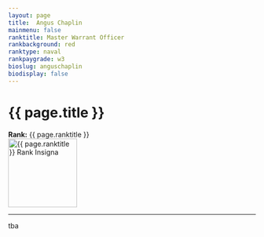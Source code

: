 ```yaml
---
layout: page
title:  Angus Chaplin
mainmenu: false
ranktitle: Master Warrant Officer
rankbackground: red
ranktype: naval
rankpaygrade: w3
bioslug: anguschaplin
biodisplay: false
---
```

# {{ page.title }}
**Rank:** {{ page.ranktitle }}  
<img src="//img.sigma-division.com/ranks/{{ page.rankimg }}" width="140" class="img-fluid" alt="{{ page.ranktitle }} Rank Insigna">  

---
tba